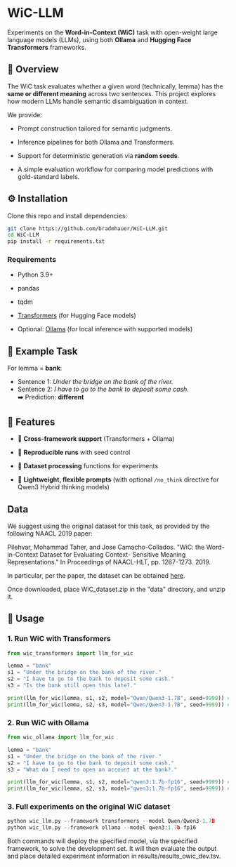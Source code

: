 # WiC-LLM

Experiments on the **Word-in-Context (WiC)** task with open-weight large language models (LLMs), using both **Ollama** and **Hugging Face Transformers** frameworks.

## 📖 Overview

The WiC task evaluates whether a given word (technically, lemma) has the **same or different meaning** across two sentences. This project explores how modern LLMs handle semantic disambiguation in context.

We provide:

- Prompt construction tailored for semantic judgments.

- Inference pipelines for both Ollama and Transformers.

- Support for deterministic generation via **random seeds**.

- A simple evaluation workflow for comparing model predictions with gold-standard labels.

## ⚙️ Installation

Clone this repo and install dependencies:

```bash
git clone https://github.com/bradmhauer/WiC-LLM.git
cd WiC-LLM
pip install -r requirements.txt
```

### Requirements

- Python 3.9+

- pandas

- tqdm

- [Transformers](https://huggingface.co/docs/transformers) (for Hugging Face models)

- Optional: [Ollama](https://ollama.com/) (for local inference with supported models)


## 🎯 Example Task

For lemma = **bank**:

- Sentence 1: *Under the bridge on the bank of the river.*
- Sentence 2: *I have to go to the bank to deposit some cash.*  
  ➡️ Prediction: **different**


## 🔑 Features

- 🔄 **Cross-framework support** (Transformers + Ollama)

- 🎲 **Reproducible runs** with seed control

- 🧪 **Dataset processing** functions for experiments

- 📝 **Lightweight, flexible prompts** (with optional `/no_think` directive for Qwen3 Hybrid thinking models)


## Data

We suggest using the original dataset for this task, as provided by the following NAACL 2019 paper:

Pilehvar, Mohammad Taher, and Jose Camacho-Collados.
"WiC: the Word-in-Context Dataset for Evaluating Context-
Sensitive Meaning Representations." In Proceedings of
NAACL-HLT, pp. 1267-1273. 2019.

In particular, per the paper, the dataset can be obtained [here](https://pilehvar.github.io/wic/).

Once downloaded, place WiC_dataset.zip in the "data" directory, and unzip it.


## 🚀 Usage

### 1. Run WiC with Transformers

```python
from wic_transformers import llm_for_wic

lemma = "bank"
s1 = "Under the bridge on the bank of the river."
s2 = "I have to go to the bank to deposit some cash."
s3 = "Is the bank still open this late?."

print(llm_for_wic(lemma, s1, s2, model="Qwen/Qwen3-1.7B", seed=9999)) # Returns False
print(llm_for_wic(lemma, s2, s3, model="Qwen/Qwen3-1.7B", seed=9999)) # Returns True
```

### 2. Run WiC with Ollama

```python
from wic_ollama import llm_for_wic

lemma = "bank"
s1 = "Under the bridge on the bank of the river."
s2 = "I have to go to the bank to deposit some cash."
s3 = "What do I need to open an account at the bank?."

print(llm_for_wic(lemma, s1, s2, model="qwen3:1.7b-fp16", seed=9999)) # Returns False
print(llm_for_wic(lemma, s2, s3, model="qwen3:1.7b-fp16", seed=9999)) # Returns True
```

### 3. Full experiments on the original WiC dataset
```python
python wic_llm.py --framework transformers --model Qwen/Qwen3-1.7B
python wic_llm.py --framework ollama --model qwen3:1.7b-fp16

```

Both commands will deploy the specified model, via the specified framework, to solve the development set. It will then evaluate the output and place detailed experiment information in results/results_owic_dev.tsv.

